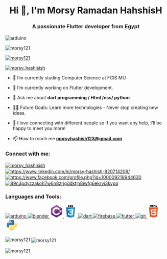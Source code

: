 <h1 align="center">Hi 👋, I'm Morsy Ramadan HahshisH</h1>
<h3 align="center">A passionate Flutter developer from Egypt</h3>
<img align="center" src="https://scontent-hbe1-1.xx.fbcdn.net/v/t39.30808-1/248275070_2997104663940169_5379034478312343304_n.jpg?stp=dst-jpg_p240x240&_nc_cat=106&ccb=1-5&_nc_sid=7206a8&_nc_ohc=_mmEkgyhNqIAX_orumc&_nc_ht=scontent-hbe1-1.xx&oh=00_AT9ww1VrFouHcIrutafQ3tgkSmyKFsKmd4E8UOf1oYtD_A&oe=626CFE10" alt="arduino" width="500" height="500"/>

<p align="left"> <img src="https://komarev.com/ghpvc/?username=morsy121&label=Profile%20views&color=0e75b6&style=flat" alt="morsy121" /> </p>

<p align="left"> <a href="https://github.com/ryo-ma/github-profile-trophy"><img src="https://github-profile-trophy.vercel.app/?username=morsy121" alt="morsy121" /></a> </p>

<p align="left"> <a href="https://twitter.com/morsy_hashisish" target="blank"><img src="https://img.shields.io/twitter/follow/morsy_hashisish?logo=twitter&style=for-the-badge" alt="morsy_hashisish" /></a> </p>

- 🌱 I’m currently studing Computer Science at FCIS MU 

- 🌱 I’m currently working on Flutter development. 

- 💬 Ask me about **dart programming / Html /css/ python**

- 💪🏼 Future Goals: Learn more technologies - Never stop creating new ideas.

- 💬 I love connecting with different people so if you want any help, I'll be happy to meet you more!

- 📫 How to reach me **morsyhashish123@gmail.com**

<h3 align="left">Connect with me:</h3>
<p align="left">
<a href="https://twitter.com/morsy_hashisish" target="blank"><img align="center" src="https://raw.githubusercontent.com/rahuldkjain/github-profile-readme-generator/master/src/images/icons/Social/twitter.svg" alt="morsy_hashisish" height="30" width="40" /></a>
<a href="https://linkedin.com/in/https://www.linkedin.com/in/morsy-hashish-820714209/" target="blank"><img align="center" src="https://raw.githubusercontent.com/rahuldkjain/github-profile-readme-generator/master/src/images/icons/Social/linked-in-alt.svg" alt="https://www.linkedin.com/in/morsy-hashish-820714209/" height="30" width="40" /></a>
<a href="https://fb.com/https://www.facebook.com/profile.php?id=100009219944630" target="blank"><img align="center" src="https://raw.githubusercontent.com/rahuldkjain/github-profile-readme-generator/master/src/images/icons/Social/facebook.svg" alt="https://www.facebook.com/profile.php?id=100009219944630" height="30" width="40" /></a>
<a href="https://instagram.com/89n3pdyzzakoh7w6n8zrjgddktjh8iwfg6ekrvi3kvpq" target="blank"><img align="center" src="https://raw.githubusercontent.com/rahuldkjain/github-profile-readme-generator/master/src/images/icons/Social/instagram.svg" alt="89n3pdyzzakoh7w6n8zrjgddktjh8iwfg6ekrvi3kvpq" height="30" width="40" /></a>
</p>

<h3 align="left">Languages and Tools:</h3>
<p align="left"> <a href="https://www.arduino.cc/" target="_blank" rel="noreferrer"> <img src="https://cdn.worldvectorlogo.com/logos/arduino-1.svg" alt="arduino" width="40" height="40"/> </a> <a href="https://www.blender.org/" target="_blank" rel="noreferrer"> <img src="https://download.blender.org/branding/community/blender_community_badge_white.svg" alt="blender" width="40" height="40"/> </a> <a href="https://www.w3schools.com/cs/" target="_blank" rel="noreferrer"> <img src="https://raw.githubusercontent.com/devicons/devicon/master/icons/csharp/csharp-original.svg" alt="csharp" width="40" height="40"/> </a> <a href="https://www.w3schools.com/css/" target="_blank" rel="noreferrer"> <img src="https://raw.githubusercontent.com/devicons/devicon/master/icons/css3/css3-original-wordmark.svg" alt="css3" width="40" height="40"/> </a> <a href="https://dart.dev" target="_blank" rel="noreferrer"> <img src="https://www.vectorlogo.zone/logos/dartlang/dartlang-icon.svg" alt="dart" width="40" height="40"/> </a> <a href="https://firebase.google.com/" target="_blank" rel="noreferrer"> <img src="https://www.vectorlogo.zone/logos/firebase/firebase-icon.svg" alt="firebase" width="40" height="40"/> </a> <a href="https://flutter.dev" target="_blank" rel="noreferrer"> <img src="https://www.vectorlogo.zone/logos/flutterio/flutterio-icon.svg" alt="flutter" width="40" height="40"/> </a> <a href="https://git-scm.com/" target="_blank" rel="noreferrer"> <img src="https://www.vectorlogo.zone/logos/git-scm/git-scm-icon.svg" alt="git" width="40" height="40"/> </a> <a href="https://www.w3.org/html/" target="_blank" rel="noreferrer"> <img src="https://raw.githubusercontent.com/devicons/devicon/master/icons/html5/html5-original-wordmark.svg" alt="html5" width="40" height="40"/> </a> <a href="https://www.python.org" target="_blank" rel="noreferrer"> <img src="https://raw.githubusercontent.com/devicons/devicon/master/icons/python/python-original.svg" alt="python" width="40" height="40"/> </a> </p>

<p><img align="left" src="https://github-readme-stats.vercel.app/api/top-langs?username=morsy121&show_icons=true&locale=en&layout=compact" alt="morsy121" /></p>

<p>&nbsp;<img align="center" src="https://github-readme-stats.vercel.app/api?username=morsy121&show_icons=true&locale=en" alt="morsy121" /></p>

<p><img align="center" src="https://github-readme-streak-stats.herokuapp.com/?user=morsy121&" alt="morsy121" /></p>
